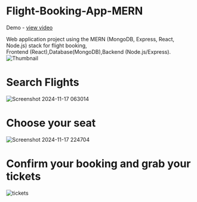 # Flight-Booking-App-MERN
Demo - <a href="https://drive.google.com/file/d/1FEt217XAzGkhIPou8aNikEvLHj8U7XPO/view?usp=sharing">view video</a>

Web application project using the MERN (MongoDB, Express, React, Node.js) stack for flight booking, <br> Frontend (React),Database(MongoDB),Backend (Node.js/Express).
![Thumbnail](https://github.com/user-attachments/assets/7bda8273-6bb1-4715-af6f-7c8358b38997)
# Search Flights
![Screenshot 2024-11-17 063014](https://github.com/user-attachments/assets/4fb8c763-ee7c-4048-97d6-46035afd28fb)
# Choose your seat
![Screenshot 2024-11-17 224704](https://github.com/user-attachments/assets/efd6e732-d433-47cb-892b-42f8379b4643)
# Confirm your booking and grab your tickets
![tickets](https://github.com/user-attachments/assets/3569d025-99d9-45a0-9839-d7ef006568e9)

